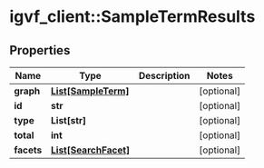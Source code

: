 # igvf_client::SampleTermResults


## Properties
Name | Type | Description | Notes
------------ | ------------- | ------------- | -------------
**graph** | [**List[SampleTerm]**](SampleTerm.md) |  | [optional] 
**id** | **str** |  | [optional] 
**type** | **List[str]** |  | [optional] 
**total** | **int** |  | [optional] 
**facets** | [**List[SearchFacet]**](SearchFacet.md) |  | [optional] 


